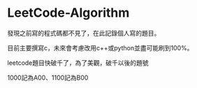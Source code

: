 # LeetCode-Algorithm

發現之前寫的程式碼都不見了，在此記錄個人寫的題目。

目前主要撰寫c，未來會考慮改用c++或python並盡可能刷到100%。

leetcode題目快破千了，為了美觀，破千以後的題號

1000記為A00、1100記為B00
